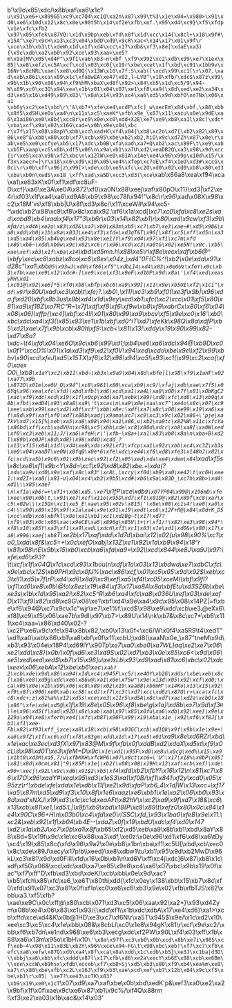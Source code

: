 b'\x9c\x85\xdc/\x8b\xaf\xa6\x1c?`u\x91\xe6+\x899G5\xc9\xc7Q4\xc1Q\xa2n\x87\x99\t%3\x1e\x04=\x980>\x91\xd0\xe6\x10d\x12\x8c\x0e\x90t5h\x14\xf2e\xfb\xef.\x95\xd4\xc9}\xf5\xfdp\x1e\xfc\xfb2 \x97\x05\xfek\x87VQ:\x1d\x9bp\xeb\xfd\x8f\x1d\xcc\x14{\x8cl+\x18\x9f#\x15A^\xe7\x9cH\xa3\xc3\x04\xbdD\xd9\x9cR\xac<\x14\x17\x01\x9f\r \xce\x1b\xb3\t\xdeW\x1d\x1f\xd4\xcc\x17\xdb&\xf3\x8e[\xdaE\xa3){\x9c\xdb\xa2\xb0\x92\xce\x93\xaa>\xe5?m\x9a|MV\x05\xd4P"\x9fI\xa6\x83~n\xbf_\xf9\x992\xc2\xdb\x99\xe7\x1ex\x85|\xe8\xefz\xc5A\xcf\xcd\x03\xc0{\x19r\xbe\xcet\x1f\xbd\xc91\x1bb9v\x16Nr\x8cNRL\xae(\xe8\xd0Q{\x13W\x16\x7f:S\xab([\xcd\x99\xc1[\r\x07.\xad\xab\x861\xca\x89\x1c\xfa8wEA\xe47\x02,l~LVB^\x18\xfb/\xdc$\x87z\x99\x9b\x1b\x90\x08\x94\xf9%hM\xbaX\xd8f\x92>\x84\xb5\x1d\xc5/9\x94-W\x89\xc0\xc3Q\x94\xea\x1b\x01\x04\x07\xe1\xf8\xa9(\x8d\xed\xe2\xa34\xd3\xe5\x16\xd49\x89\x83\'\x8a\x14\x93\xc4\xa6\xd5\x9d\xbfO\xe7Nx\x06\xa1 \xb6y\xc2\xe1\xbd\r\'&\xb7+\xfe\xe4\xcdP\xfc]_w\xecEm\x8d\xbf,\x88\xbb\x8f5\xd5H\xe0x\xa4\n\x11x\xc5\xaeK*\xfb\x9e_\x87\x11\xacu\x0e\x9dE\xa6\x1ai86\xe0\x8b{\xcc8r\xc9\x0e\xc0\xdd+X2E\xe7\xe9\xb8\xa1l\x8c(\xdc*\xba\xcf\x9a\x02\x16G\xad=\x0b\x9e\x04\xbc r\x7f\x15\x08\x8apY\xbb\xcd\xad+K\xf4\x04{\xb8\xc2o\xd7{\xb2\x82\x89\x86\xe8^&\xbb\x80\xcb\xf7\xcb\x95\xbe\xb2\xb2,hiO\x9c\xd7Zh\x87\x0e\r\xab\xe5\xe0\xcfye\xb5\x17\xdc\xb0B\xfa\xad\xa7+Q\xb2\xac\x89F\t\xe9\xab\xb5F\xaap\xc6\x0b\xdf5\x06\n\x9a\xb1\xa7U\xd2\xeaDB2Q\xa3\x98\x9d\xcc{ir\xe5\xca\x98\xf2\xbc\n\x12lW\xe0\x81A\x14e\xe4\x96\x99p\x10d\x15/\xf3x\xaecr=]\r\x18\xc6\xd9\x10\x05\xe4%\xfep\xc7oE\xf4\x1eO\xd3#\xccG\x0ci\r\x0b\xff\x96jz\x99[>\xde\xcb\xe5\xfc\xc2O\xd0\x02\xd0\xb8\x80\xd3\xba\xb0n\xedS\xe18_\xff\xad\xa5D\xcc3\xd3(\xce`\xab\x86a8\xea\xf94\xca\xa1\xe83xK\x0f\xf1\xdf\xc8uF-D\xcf}\xa6\xe3A\xe0A\x872\xf0\xa0N\x88\xeej\xaf\x80pO\x11}\xd3|\xf2\xe4r\xf03\x1f\xa4\xa6\xd9A8\xb9\x98\xc78l\x94!"\x8c\r\x96\xad\x08X\x98\xc2\x18M\'vs\xf8\xbb|U\x8f\xd3\x8c/\x11\xceW#\x94\xc5-^\xdc\xb2\x88\xc9\xf8\x8c\xca\x92.\xf6\x1a\xcd[*\xc7\xc0\xfa\xc8\xe2s\xad\xabd8\xb4\xaa\xf4\x17"3\xb6r\x03\x14\x82\xb1\r\x80\xad\x9cw\xf3\x9b\xfa`/z\xd4A\xe2o\x83\xd3&\xa7\xb9\x83m\xb5\xc7\xb7\xe3\xae~#\xd5\x90&\xa0\xdd\xb0\x1b\x8a\x03J\xe4\xf3\xfd=\xd3qT&T\x96[\x8f\xc5\xff\xd5n\xa3\xd5\xa4\x85\xb4vq\xe4\x93\x8e\xe1)Y\xf9\xd4\x97\xf1\xc7m\xfd \x89\xb6~\xdd\xb0w\x9c\x02\xc6\r\x96\xcd\xc3\xa0tG\x02\xe5N!\x0c.\xb5\xae\xef\xb3\x1f\xba\x14`\xbd\xd5mn.h\x88\xe5\r\xf8e\xecx\xdf\xb6@^ \xbfy\xec\xc8\xabz\x8co\xc6\x8ex\x04z_\xd4"0F{C%^!\xb2\x0e\xda\x91\xd28c"\xa1\xbb`@5\x93wJ\xd0\xf86\xf5^\xdbL]4\xd4\x03\x0eOUz\xfeY\x0c\xb3\xfb\xae\xe9\x12\xdc#-]\xe9\xce\xf3\x9eF\xd1UP\x9d\x8a\'\xf4\xed\xeasyRH\xd1-\xc01@\x92\xe6[*5\xf0\xb8\xbfp\xbc6\xa9\x99]\x11\x9e\xb5UI\xf2\x1ci"\xdf\x97`\x80U\xad\xc3\xcb\t\xfe)?.\xb0\\,\x11)\xc3\xb9\xf0(\xe3f\x9b|\x96\xda.f\xd20\xbf\x8b3us\x8b\xd4\x1d\x9ey\xcd\xb1\xfc{\xc2\xcc\x01\xf5\x80\x81\xa9\xf18Z\xa7RC"R~\x7f\xdf\xf8\xf6\xf9w\xb8\xf9\xabrCx\x80\xf6\x04\x08\x06)\xffp{\xc4]\xbf\xc4!i\x01\x80\x99\xa9\xbcv\xf5\x9e\xc0\x16\'\xb0\xbc\xdc\xa4\xf3(\x85\x93\xe1\x1b\xbf\xd0^iT\xd7\xfeKk\x98Q\x8a\xdfP\xb5\xd2\xae\x7f\x9b\xcb\x80h\xf9:\xcb<\x81\x13!\xddy\x19\x90\x99\x82-\xd7\x8a?\xdc~\t4\xfd\x04\xe6O\x9c\xb6\x99\xd1;\xb4\xe6\xa6\xdc\x94@\xb9D\xc0\x0f1^\xccD%\x01\x1a\xd3\xf9\xd2\xf0V\x94\xed\xcdo\xbe\x9e\\\xf2\x99\xbbv\x90\xcd\xfeJ\xd5\x15TX\xf6\x12\x98\x94\xa5!\x93\xc1(\x99\xc2\xca{\xf0\xaex O0i_\xb8`\x1aY\xc2\xb1I\xbd~\xb3x\x9a9\x84\x8d\xbfe]l\x98\xf9\x1aHF\x02\xa77\x9b \x872O\x01m\xe0U_Q\x94^\xc8\x961\x80\xca\xb9\xc9/\xfaj\xdb\xae\x7f5\x06Yq\x96\xea\xfc\xfd)\xbd\xfbl\xd6\xcd\xa1\xa4L\xa8\x08\x7f\x81\x0bKgC2\xac\xf9\xdc\xcd\x19\x1f\x0cp\xdd\xa7\xebk\x89)\xd8\xfc\xd6\x13\xb9q\x8b\xfbt\xedD4\x93\x8a8\xa9\'t\xcas\n\xa9\x0e\xaa\xc7^\xe4o\x8c\x07\xc9\xee\xab\x99\xac\xd2\x0f\xcf"\xbb\x8e:\xdf\xa7\x8c\x08\xe99\x19\xa6\xaf\x8d\x9f\xaf\xf0\xd7\x88b\xadj\x9ama\xc7\xc9\xc3\x9c\x02\x86+\'pje\xa7kV\xd7\x15[%\xeb\xa5\xa8\x08\x94\xa1\x86,u\xb2\xa9tc\x82%W\x11c\xfcYa\x86bd\xff\xcb\xadVUn\xc98\xc5\xbb\xde\xc8\x80d\xdcc\xb8\xa8[\xa0W\xed\xf0\xc3\xeb\x11;J/\xa6\xfeH\r\'\xfb~\x8a+\xa1\x83\xb8\x8a\n\xba+B\xd2l\x89b\xe0JP\x8d\xd8}\x98\xd4O\xcdd_?\x13\xf15\x04\x1d(\xd4\xe8\xda\x92\xf1\xfcp\xa1\x92z\xbb\xc4\xc3Z\xb3s\xe0\x04\xaaDT\xe0N\x0fq@\x0e*6\xfe\xdc\xe44\xf6\xd8\xfe3\x148hJ\x82\xfc\xcd\xa5b\x9c6\x01\x9b\xec\x92\xf2\x05\xed\xda\xe4\xdem\x84`\xad\xf5s\x8c\xe6\xf1\x9b<Y\x8d=\xc1\x92\xd8\x82\xbe.+\xda(?`\xda\xa9v\xd0\x9a\xaf\x8c\x83"\xc8L,\xccy\xf04\xb9\xa0\xe42\t\xc6H\xee1:\xd2I+\xa8(\x81~u\x04\xc4\xb3\x9b5\xcd#\xb6\x9a\x83D_\xc7h\x8b>\xd4\xd1\\\x85\xae?\n\xf1a\xb6!=+\xf1+\xd6\xd5.\xe7`\x1fP\xce\xdb`9\x07YP04\x99@\x196mD\xfe\xee\x90\x0b\t,\x91\xe7\xcf\x11o\x95D\xd7\xf1\x01D@\x82\x89f\xc8\xa7\xc5\x02w\\\x15Qn\xc1\xe5_E\xae\x95\x02v\x815\'\x8e\x08\xc1s4!\xe0\xa0\xc4\\\x90\x89\x19\x9f\x1a\xa4\x9e\x91\x19\xedt\xc6\x12F+R@\x84\x8d+K_D5\xcc\xdb\xc6\xbfkl\x8e\xa1\xb1\xc1\xd2Bg~t\x17\xd7?\xf9\x03\x0c\x05\xac\x9eCE\xa5\x896g\x85V\t+\r\xf1/!\x82\xe3\x98\x94*\xf8\x18\x85Y\xa3\xf1\xa9\xadL\xdcH\xf3\xc1\x83\x1e\xd1\xd0&v\x80\x17\xa8\x99&\xae{\xb8`T\xe2b\x17\xaf\xdd\x1d7d\xbai\x12\x02(u\x98\x90%\xc1\xa0_\xda\x8f&\xc5=+\x0c\xefO\xdbj\x13Z\xe1\x92\x1a\xb9\x94\x18^r \x81\x98\nE\x9b\x15\xb0\xcb\xa6\xfa\xa9=\x92\\\xcd\x844\xe8J\xa9J\x97:\xfe\xd6\x93?\t\xcf\x1f\x04Q\x1c\xcd\x93\x1bou\n\xdf\x1a\x03\x13\xbdwa\xe7\xdbC\xfc\x9e\xbc\x12S\xb9PH\x9c\x0fJ%\xac\x86\xcf,\x01\xc5\x05\x9d\x92$\xeb\xc3txll1\xd5\x7f\rP\xd4\xd6\x8d}\xc9\xef\xa5\xf4t\xc05\xceM\\\xbf\x9fl?\xf1\xd6\xe8\x0b\\@!o\x8ez\x19\x84\xf3\x17\xa8A\x8a\xbfEtu\xd3SZ6b\xbe\xe3s\x1b\x1d\x95\xa2!\x82\xc5^R\xb6\xa4\xfc\xa8\x036U\xef\x03\xde\xafD\x11\xf9\x82*\xd8\xc9G\x08\xe1\xbf\xd4\x9e\xa4\x9c\x95\x08\x14PZ|=f\xbe\xf6\x94@\xc7\x9c\x1c"wjr\xe7\xe1%f.\xcd$\x98\xe9\xdd\xcb\xe3.@eXx6\xf8]\xc9\xf5\x06\xae7b\x9dI\x97\xb7>\x89U\x14\nk\xb7&\x8c\xc7*\xb6\x111\xc4\xaa=\x86\xd40\x02-?\xc2P\xe6\x9c\xfe\x94\x8b\x82,\xb0\x13\x0f<\xc6/W\x0f4\xa5R9\t4\xedT"\xd1\xa0\xab\x86\xb1\xa8\xbf\x0f\x11\xcbU;\xd8(\xaaN\x0e_\x87"tneM\x9d\xb3\x93\x04e\x18P4\xd69lY\x90*Tp\xe7\xa0\xbe0\xa7WL}aq\xe2\xe7\x06\xe2\xdd\xc8}\x0b/\x0f\xd6\xe3\xd9S\x02\xd7\xb3\x0e\x85\xc6<\x9d\x06\xe5\xed\xed\xed$\xb7\x15\x98]u\xe1sLb\x93\xd9\xad\x81\xc6\xbc\x02\xdc\xeev\x06\xebA\x12\xbe\xb6\xec`\xab?2\xcb\xde\x9d\x86\xa94\x1d\xc4\x945F\xc5/\xe4OY\xb2G\xdds/\xbe\xeb\x8c[\xa6\xe8\xd9g\xdc\xe6\x86v@\xa1\x0e\xf5w"\x9e\x13d\x05\x92\xcf\xd0:\xca\x05\x0e\x1b\x99\x06\xc8\x89\x02\x19\xaa88\xb6mM"\x14Ko\x13\x15\x92\xf9\x8f\x906\xe0\xab\xc58\xcdJ\xf7\xc3t\xd7\xcc\xd6z\x87Q\r>\xca\xfc\xc8\xdc+;z\x81%a%\x12\xd5s\xce\xe3\x11r5\xd5A\x8c\xd7\xac\xd2a\xcbQ\x18\x86^\xfe\xde\xd5@`\x1f\x19\x8e\x05\x96\xf8\xbe\\g\x1a}\xd8b\xa7\x9d\xf3`H\\e\x96\xd5(f\xad\x92D\x8c\xab\xab\x97\x85\x0fu\xa6\xdb\x92\xee}\x9e\x129a\x94\xe8\xferh\xe4[\xfc\xb8T\x90F\x99\x19\xba\x1e_\x92\xf6\xf8J[\xb1\xf1\xee-Fb\x82\xf93\xff_\xce\xa8\x18\xcb\x98\x03GC\xcb\xd1Qk\x9f\x9b\x1e\x9e+\xa6\x9fZ\x1f\xc6\xdf\xf8\x83gm\xdd\x1d\x17\xe5\x01`\xa9\x8e\xd6RZr\xbd\x1e\xac\xe3ec\xd3fX\x97\x83@M\x9f\xfb\x0f\xddB\xd2\xdaX\xd5xt\xf9\x0cL\\s\x98\xd0T\xe3\xfeM=D\x9c`\x1e\xd1\x95F\xd0\xe8u\x0cg\xed%\x15\xa9\x1bt0\xd3M\xa5,7/u\xfbMXH\xfcWP6\x07\x8ct\xc6=\'U^\x17\x18%\x0bP\x05]\x81\x8d\x0cm\x81|"9\x85P\x1e|\xb2(\x08\x08\x19H\x12\xaf\xcb\xef)\xde\x90<\xecj\x92L\x9c\xd6\x91$2\xb5\xf4`\xdd\xb2\xfbY!\x16\x12\n\x81\xc7\x86\x17O\x96\xadY#\xea\x95\xd3\x1eS3\xa1\xf0B/\xf1\x841\xf2y\xcd0\x05\x95zz\r^\xbde\xfe\xda\x1e\xdb\x11[\xe2\x9d\xfaP\xb6_4\x1d|W\x13\xcc=\xf17\xa5\x87m\xd5\xd9\xf3\x10\x8f\x1e6\xaaz\xe6\xbb1\x1e\xa2\x06\xb0\x93\x8d\xad\'xNXJ\x19\xd3\x1c\xc1a\xeaAFt\x82hV\\x\xc2\xa9\x9f\xd7\x18&\xc6\x13\xcb\x81\xe1,\xd5:L|\x8f/\xb9\xbd\x18(P\xc8\x89\t\xefz0\x80\x0c\x84\x1e4\x90C\x96+H\n\x03b0\xc4\xfd\xe0\r/SSC\xfd_\x93\x1ba0\xfeB\x9e\x11.\xc2&\xeb\x92\x1f\xb0A\xb4E--\xdaZ\x0f\x19\xbdU\xdc\xf4\xd0\x147 \xd2\x1a\xb2J\xc7\x0b\xa1\x8f*\xb65\xf2\xd5\xeb\xa9\x8b\xb1\xbd\x8aY\x88\x8d=$\x19t\x9c\x1e\xc6\x88\xa3\xdf,\xe0z:\x0e\x96\xd1\xf6\xd8\xa6\tDy\xc4\x19\x85\x8c(\xfd\x96\x9a2\x0e\xb8\x1bn\xba\xf1\xc5U[\xbd\xcb\xec0\x8c\xde\x89J\xecy\x17p!b\\\xeed}\xe8\xdbw1\tu\xb1\x95\x9d\xb2MwD\x96kL\xc3\x81\x9d\xd0FIiI\xfd\x16\x0b\xb1\n\xd6V\xff\xc4j\xdc]6\x87\xb8\x1c\xdf\xf5G\x06&\xcc\xdc\xa0\xa7\xe85\x9e8\xc4\xa6\x07\xbc\x9b\x19\x0f\xac"\xf7\xff"D\xfb\xd3\xbd\xdeK/\xcb\xbb\x0e\x9d\xac?\xb5\xfch\x85\xfc\xa6_\xe6T\x80th\xdd{\xfc\x0ey\x138\xbb\x15\xb7\x8c\xf0\xfd\x91\x07\xc3\x81\x0f\xf1o\xc0\xe6\xc6\xb3\x9e\x02\xfb\xfbTJS\x82\xbb\xa3.\xf5\xfb?\xae\xe9C\x0c\xff@\x80\xcb\x071\xd3\xc5\x06\xaa\x92\xa2*}\x93\xd4Zym\x08b\xe4\x06\x83\xc1\x93/{\xdd\xf1\\\x1b\xdc\xdbA\x17\xe4\xd6}\xa1>\xcb\xffd\xce\xd4&K\x0b@1HD\xe3\xc7\xf6N\r\xa5T\x945$\x9e/\x1c\xd2\x10\xee\xc3\xc5\xc4\x1e\xbb\x08&\x8cbLl\xc0\x1e8\x94gK\x81\r\xcf\x9e\xc2/\xbb\xf6\xb7dn\xe1nd\x968\xe6\xb3\xecg\xdc\xf2PW\x90L\xf4\x03\xff\x1b\x88\xa6\x13m\x95o\x1bH\x10`\'\x8a\x97f\xc3\xb0\x0b\xcd\x8b\xe7i\x985\xcf\xeb~4\x98\x11\x83E\xb2Y\x96%\xce\x94~FG\t\x90\xbc\xeb!\xf7\xc7\xfb\xefc\xa8\xefw\x87Q\xdb\xa4\x8f\xca\x8a\xdd\x1c\xdb\xb5}\xe3J\xc1ba|d3D\\\xbbj\xa6\xbb\xfc\xddd\x87l\x17\xfb\xd6\xe2a\xecY\xb6E\x88\xcb\xe6Bm\\\xee\xccW\xb9hsx\xfdb\xcceb\xf7\xb8>Sj\xd5\xb3\x80\xf9\xb4\xea%m\xe8\xa7\r\x80\xbe\xfb\xc2L\x16J\xf9\xb3\xae\xcd\xef\xb7\x12b\x04\x9c\xf5\xbe\xb1\r\x85| \xe7?\xe43\xc7K\x83?\xb9\x19\xe0\x1cT`\x07\xd9\xa7\xaf\xbe\x0b\xbd\xedK\'p&\xef3\xa0\xe2\xa2\x9bf\x1f\x0f\xae\x9c\xe6\x87\xb1\x9c%/\xf4Q\x88rm !\xf3\xe2\xa03\x1b\xac&\x14\x03'